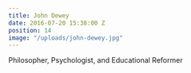 ```yaml
---
title: John Dewey
date: 2016-07-20 15:38:00 Z
position: 14
image: "/uploads/john-dewey.jpg"
---
```


Philosopher, Psychologist, and Educational Reformer
